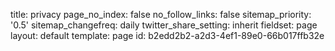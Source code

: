 title: privacy
page_no_index: false
no_follow_links: false
sitemap_priority: '0.5'
sitemap_changefreq: daily
twitter_share_setting: inherit
fieldset: page
layout: default
template: page
id: b2edd2b2-a2d3-4ef1-89e0-66b017ffb32e
